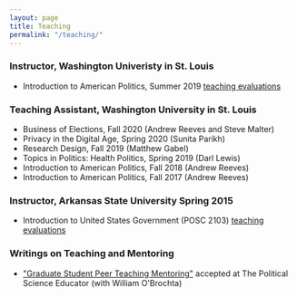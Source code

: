 ```yaml
---
layout: page
title: Teaching
permalink: "/teaching/"
---
```

### Instructor, Washington Univeristy in St. Louis
* Introduction to American Politics, Summer 2019 [teaching evaluations](https://bryantjmoy.github.io/assets/WASHU_teaching_evals.pdf)


### Teaching Assistant, Washington University in St. Louis
* Business of Elections, Fall 2020 (Andrew Reeves and Steve Malter)
* Privacy in the Digital Age, Spring 2020 (Sunita Parikh)
* Research Design, Fall 2019 (Matthew Gabel)
* Topics in Politics: Health Politics, Spring 2019 (Darl Lewis)
* Introduction to American Politics, Fall 2018 (Andrew Reeves)
* Introduction to American Politics, Fall 2017 (Andrew Reeves)


### Instructor, Arkansas State University Spring 2015
* Introduction to United States Government (POSC 2103) [teaching evaluations](https://bryantjmoy.github.io/assets/ASTATE_teaching_evals.pdf)


### Writings on Teaching and Mentoring
* ["Graduate Student Peer Teaching Mentoring"](https://bryantjmoy.github.io/assets/PeerTeachingMentoring.pdf) accepted at The Political Science Educator (with William O'Brochta) 

